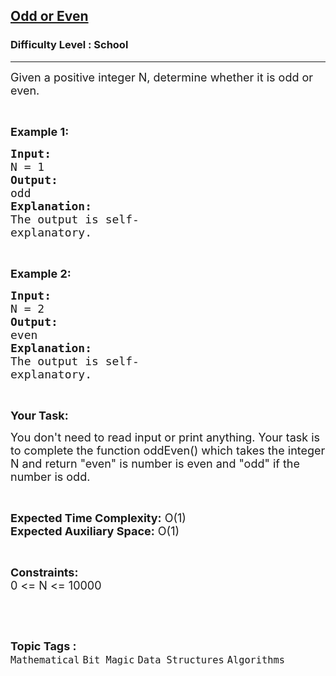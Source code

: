 <h2><a href="https://practice.geeksforgeeks.org/problems/odd-or-even3618/1?page=2&difficulty[]=-2&status[]=unsolved&sortBy=submissions">Odd or Even</a></h2><h3>Difficulty Level : School</h3><hr><div class="problems_problem_content__Xm_eO"><p><span style="font-size:18px">Given a positive integer N, determine whether it is odd or even.</span></p>

<p>&nbsp;</p>

<p><strong><span style="font-size:18px">Example 1:</span></strong></p>

<pre><strong><span style="font-size:18px">Input:</span></strong>
<span style="font-size:18px">N = 1</span>
<strong><span style="font-size:18px">Output:</span></strong>
<span style="font-size:18px">odd</span>
<strong><span style="font-size:18px">Explanation:</span></strong>
<span style="font-size:18px">The output is self-</span>
<span style="font-size:18px">explanatory.</span></pre>

<p>&nbsp;</p>

<p><strong><span style="font-size:18px">Example 2:</span></strong></p>

<pre><strong><span style="font-size:18px">Input:</span></strong>
<span style="font-size:18px">N = 2</span>
<strong><span style="font-size:18px">Output:</span></strong>
<span style="font-size:18px">even</span>
<strong><span style="font-size:18px">Explanation:</span></strong>
<span style="font-size:18px">The output is self-</span>
<span style="font-size:18px">explanatory.</span></pre>

<p>&nbsp;</p>

<p><strong><span style="font-size:18px">Your Task:</span></strong></p>

<p><span style="font-size:18px">You don't need to read input or print anything. Your task is to complete the function oddEven() which takes the integer N and return "even" is number is even and "odd" if the number is odd.</span></p>

<p>&nbsp;</p>

<p><span style="font-size:18px"><strong>Expected Time Complexity:</strong> O(1)<br>
<strong>Expected Auxiliary Space:</strong> O(1)</span></p>

<p>&nbsp;</p>

<p><span style="font-size:18px"><strong>Constraints:</strong><br>
0 &lt;= N &lt;= 10000</span></p>

<p>&nbsp;</p>
</div><br><p><span style=font-size:18px><strong>Topic Tags : </strong><br><code>Mathematical</code>&nbsp;<code>Bit Magic</code>&nbsp;<code>Data Structures</code>&nbsp;<code>Algorithms</code>&nbsp;